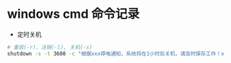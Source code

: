 # windows cmd 命令记录





* 定时关机

```bash
# 重启(-r)、注销(-l), 关机(-s)
shutdown -s -t 3600 -c "根据xxx停电通知，系统将在1小时后关机，请及时保存工作！xxx上午开机"
```
<!--stackedit_data:
eyJoaXN0b3J5IjpbLTQ5MTk3NDY0Nyw3NDY1ODA3NzFdfQ==
-->